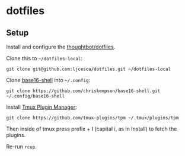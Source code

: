 # dotfiles

## Setup 

Install and configure the [thoughtbot/dotfiles](https://github.com/thoughtbot/dotfiles).

Clone this to `~/dotfiles-local`:

```
git clone git@github.com:ljcesca/dotfiles.git ~/dotfiles-local
````

Clone [base16-shell](https://github.com/chriskempson/base16-shell) into `~/.config`:
```
git clone https://github.com/chriskempson/base16-shell.git ~/.config/base16-shell
```

Install [Tmux Plugin Manager](https://github.com/tmux-plugins/tpm):
```
git clone https://github.com/tmux-plugins/tpm ~/.tmux/plugins/tpm
```

Then inside of tmux press prefix + I (capital i, as in Install) to fetch the plugins.

Re-run `rcup`.




